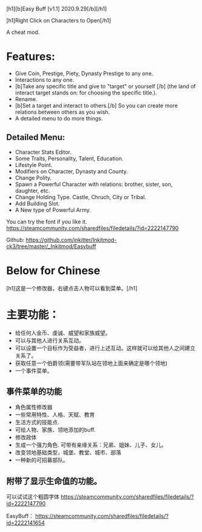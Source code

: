 ﻿[h1][b]Easy Buff  [v1.1] 2020.9.29[/b][/h1]

[h1]Right Click on Characters to Open[/h1]

A cheat mod.
# Features:
* Give Coin, Prestige, Piety, Dynasty Prestige to any one.
* Interactions to any one.
* [b]Take any specific title and give to "target" or yourself [/b] (the land of interact target stands on: for choosing the specific title.).
* Rename.
* [b]Set a target and interact to others.[/b] So you can create more relations between others as you wish.
* A detailed menu to do more things.

## Detailed Menu:
* Character Stats Editor. 
* Some Traits, Personality, Talent, Education.
* Lifestyle Point.
* Modifiers on Character, Dynasty and County.
* Change Polity.
* Spawn a Powerful Character with relations: brother, sister, son, daughter, etc.
* Change Holding Type. Castle, Chruch, City or Tribal.
* Add Building Slot.
* A New type of Powerful Army.

You can try the font if you like it. https://steamcommunity.com/sharedfiles/filedetails/?id=2222147790

Github: https://github.com/inkitter/Inkitmod-ck3/tree/master/_Inkitmod/Easybuff

Below for Chinese
==============
[h1]这是一个修改器，右键点击人物可以看到菜单。[/h1]
# 主要功能：
* 给任何人金币、虔诚、威望和家族威望。
* 可以与其他人进行关系互动。
* 可以设置一个目标作为受益者，进行上述互动。这样就可以给其他人之间建立关系了。
* 获取任意一个伯爵领(需要带军队站在领地上面来确定是哪个领地)
* 一个事件菜单。

## 事件菜单的功能
* 角色属性修改器
* 一些常用特性、人格、天赋、教育
* 生活方式的技能点.
* 可给人物、家族、领地添加的buff.
* 修改政体
* 生成一个强力角色. 可带有亲缘关系：兄弟、姐妹、儿子、女儿。
* 改变领地基础类型，城堡、教堂、城市、部落
* 一种新的可招募部队。

## 附带了显示生命值的功能。

可以试试这个粗圆字体 https://steamcommunity.com/sharedfiles/filedetails/?id=2222147790


EasyBuff： https://steamcommunity.com/sharedfiles/filedetails/?id=2222141654